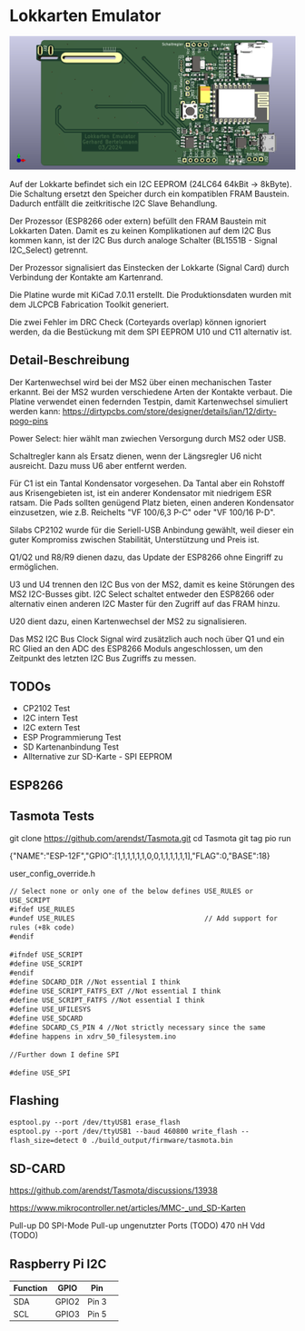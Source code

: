 Lokkarten Emulator
==================


![alt Lokkarten Emulator](./ms2-card_sd-card.png)


Auf der Lokkarte befindet sich ein I2C EEPROM (24LC64 64kBit -> 8kByte). Die Schaltung
ersetzt den Speicher durch ein kompatiblen FRAM Baustein. Dadurch entfällt die
zeitkritische I2C Slave Behandlung.

Der Prozessor (ESP8266 oder extern) befüllt den FRAM Baustein mit Lokkarten Daten. Damit
es zu keinen Komplikationen auf dem I2C Bus kommen kann, ist der I2C Bus durch analoge
Schalter (BL1551B - Signal I2C_Select) getrennt.

Der Prozessor signalisiert das Einstecken der Lokkarte (Signal Card) durch Verbindung
der Kontakte am Kartenrand.

Die Platine wurde mit KiCad 7.0.11 erstellt. Die Produktionsdaten wurden mit dem JLCPCB
Fabrication Toolkit generiert.

Die zwei Fehler im DRC Check (Corteyards overlap) können ignoriert werden, da die Bestückung
mit dem SPI EEPROM U10 und C11 alternativ ist.


Detail-Beschreibung
-------------------

Der Kartenwechsel wird bei der MS2 über einen mechanischen Taster erkannt. Bei der MS2 wurden
verschiedene Arten der Kontakte verbaut. Die Platine verwendet einen federnden Testpin, damit
Kartenwechsel simuliert werden kann: https://dirtypcbs.com/store/designer/details/ian/12/dirty-pogo-pins

Power Select: hier wählt man zwiechen Versorgung durch MS2 oder USB.

Schaltregler kann als Ersatz dienen, wenn der Längsregler U6 nicht ausreicht.
Dazu muss U6 aber entfernt werden.

Für C1 ist ein Tantal Kondensator vorgesehen. Da Tantal aber ein Rohstoff aus Krisengebieten
ist, ist ein anderer Kondensator mit niedrigem ESR ratsam. Die Pads sollten genügend Platz bieten,
einen anderen Kondensator einzusetzen, wie z.B. Reichelts "VF 100/6,3 P-C" oder "VF 100/16 P-D".

Silabs CP2102 wurde für die Seriell-USB Anbindung gewählt, weil dieser ein guter Kompromiss
zwischen Stabilität, Unterstützung und Preis ist.

Q1/Q2 und R8/R9 dienen dazu, das Update der ESP8266 ohne Eingriff zu ermöglichen.

U3 und U4 trennen den I2C Bus von der MS2, damit es keine Störungen des MS2 I2C-Busses gibt.
I2C Select schaltet entweder den ESP8266 oder alternativ einen anderen I2C Master
für den Zugriff auf das FRAM hinzu.

U20 dient dazu, einen Kartenwechsel der MS2 zu signalisieren.

Das MS2 I2C Bus Clock Signal wird zusätzlich auch noch über Q1 und ein RC Glied an den ADC
des ESP8266 Moduls angeschlossen, um den Zeitpunkt des letzten I2C Bus Zugriffs zu messen.

TODOs
-----

- CP2102 Test
- I2C intern Test
- I2C extern Test
- ESP Programmierung Test
- SD Kartenanbindung Test
- Allternative zur SD-Karte - SPI EEPROM

ESP8266
-------

Tasmota Tests
-------------

git clone https://github.com/arendst/Tasmota.git
cd Tasmota
git tag
pio run

{"NAME":"ESP-12F","GPIO":[1,1,1,1,1,1,0,0,1,1,1,1,1,1],"FLAG":0,"BASE":18}


user_config_override.h
```
// Select none or only one of the below defines USE_RULES or USE_SCRIPT
#ifdef USE_RULES 
#undef USE_RULES                                // Add support for rules (+8k code)
#endif

#ifndef USE_SCRIPT
#define USE_SCRIPT
#endif
#define SDCARD_DIR //Not essential I think
#define USE_SCRIPT_FATFS_EXT //Not essential I think
#define USE_SCRIPT_FATFS //Not essential I think
#define USE_UFILESYS
#define USE_SDCARD
#define SDCARD_CS_PIN 4 //Not strictly necessary since the same #define happens in xdrv_50_filesystem.ino

//Further down I define SPI

#define USE_SPI
```


Flashing
--------
```
esptool.py --port /dev/ttyUSB1 erase_flash 
esptool.py --port /dev/ttyUSB1 --baud 460800 write_flash --flash_size=detect 0 ./build_output/firmware/tasmota.bin
```

SD-CARD
-------
https://github.com/arendst/Tasmota/discussions/13938

https://www.mikrocontroller.net/articles/MMC-_und_SD-Karten

Pull-up D0
SPI-Mode Pull-up ungenutzter Ports (TODO)
470 nH Vdd (TODO)


Raspberry Pi I2C
----------------

|Function  | GPIO   | Pin    |      |
|----------|--------|--------|------|
|SDA       | GPIO2  | Pin 3  |      |
|SCL       | GPIO3  | Pin 5  |      |

